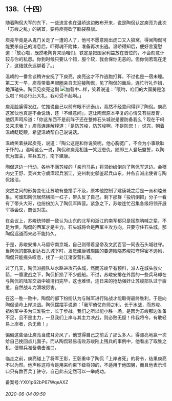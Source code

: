 ## 138.（十四）
随着陶侃大军的东下，一些流言也在温峤这边散布开来，说是陶侃认定庾亮为此次「苏峻之乱」的祸首，要将庾亮砍了脑袋祭旗。



庾亮毕竟是从鬼门关走了一遭的人了，他可不愿意刚出虎口又入狼窝，得闻陶侃可能要杀自己的消息后，吓得魂不附体，准备再次出逃。温峤得知后，便好言宽慰道：「放心啦，既然老陶肯来助咱们，铁定是把国家利益放在首位的，不会刻意计较与你的私怨。你到时候只要认个错，服个软，我会保你无恙的。但你倘若现在走了，这结就永远绑着了。」



温峤的一番言谈稍许安抚了下庾亮，庾亮这才不作逃跑打算，不过也是一宿未睡。第二天一早，庾亮带着黑眼圈亲自去迎接陶侃，见了陶侃的面后，连忙行礼作揖，跪拜磕头。陶侃见庾亮这副
 ![](https://pic4.zhimg.com/v2-46617e5afd1a7887ff1de79ab867c72f.webp)加载中...样，笑着说道：「哦哟，咱们的大国舅是怎么啦？何必行此大礼，我可受不起啊。」



庾亮脸臊得发红，忙推说自己以前有眼不识泰山，竟然不经意间得罪了陶侃。庾亮这家伙也真是不会说话，还「不经意间」，这让陶侃原本平复的心情又有些反胃，他厉声呵斥道：「你这东西不是前阵子还在整修石头城说是要防备我么？现在干吗又来求我？」庾亮连连解释道：「是防苏峻，防苏峻啊，不是防您！」说完，朝着温峤眨眨眼，希望温峤帮自己说说话。



温峤笑着扶起庾亮，说道：「陶公这是和你说笑呢，他心胸宽广，不会为小事耿耿于怀的。」温峤这么一说，陶侃和庾亮相逢一笑泯恩仇，随即三人登坛盟誓，以陶侃为盟主，率兵五万，南下建康。



陶侃这边一行动，各地不满苏峻的「亲司马系」将领纷纷倒向了陶侃军这边。会稽内史王舒、吴兴太守虞潭起兵浙江，兖州刺史郗鉴起兵山东，并各自派出使者与陶侃接洽。



突然之间的形势变化让苏峻有些措手不及，原本他控制了建康城之后是一派和睦景象。可谁知陶侃居然横插一杠子，带头反了自己。剩下那群「投机倒把」分子一看有了带头大哥，也纷纷加入了陶侃军阵营。紧急之下，苏峻连忙召集各级将领开展军事会议，商议对策。



在会议上，苏峻统帅部一致认为山东的北军和浙江的南军都只是摇旗呐喊之辈，不足为惧，陶侃的西军才是主力。石头城将会是西军主攻方向，只要守住石头城，那陶侃远道而来必不能持久。



于是，苏峻安排人马留守南京城，自己则带着皇帝及文武百官一同去石头城驻守。当陶侃的部队到达石头城下时，发觉建康城周围的要道险隘苏峻把守得密不透风，陶侃只能摇头叹息，找了一处江渚安营扎寨。



过了几天，陶侃派舰队从水路进攻石头城，然而苏峻早有预料，派人在城头放火箭，一番激战之下，陶侃折损了不少舰船。不过，苏峻安排在外围的一些兵马却在与陶侃的陆军交战中被清扫完毕，这也难怪，连日来的抢劫强奸让苏峻部队过于疲惫，自然战斗力滑坡厉害。



在这一胜一败中，陶侃的部下纷纷认为与贼军进行陆战才能取得最终胜利，于是向陶侃请命上岸决战。陶侃摆摆手说道：「我军倚仗舟师之利，长于水战，而苏峻、祖约军中多为江淮锐士，长于步战。我们之所以能小胜一场，是因为苏峻那边准备不足，且不是主力，一旦我们上岸与其主力决战，则必败无疑！传我将令，有敢轻易上岸者，杀无赦！」



偏偏这些话让庾亮当成耳旁风了，他觉得自己之前丢了那么多人，得漂亮地赢一次给自己挽回点儿面子。而从陶侃轻易击败苏峻陆上残兵的事例中，他看出了取胜之机，便带兵准备袭击淮口。



临走之前，庾亮碰上了将军王彰，王彰重申了陶侃「上岸者死」的将令，结果庾亮不以为然。他声称这将令是用来约束下级将领的，不适用于他国舅，而且他表示淮口只有数百兵丁驻守，自己此去定然可以一举成功。



备案号:YX01p62bP67WqeAXZ


###### 2020-06-04 09:50
